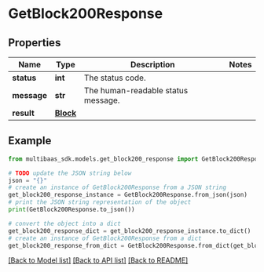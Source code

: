 # GetBlock200Response


## Properties

Name | Type | Description | Notes
------------ | ------------- | ------------- | -------------
**status** | **int** | The status code. | 
**message** | **str** | The human-readable status message. | 
**result** | [**Block**](Block.md) |  | 

## Example

```python
from multibaas_sdk.models.get_block200_response import GetBlock200Response

# TODO update the JSON string below
json = "{}"
# create an instance of GetBlock200Response from a JSON string
get_block200_response_instance = GetBlock200Response.from_json(json)
# print the JSON string representation of the object
print(GetBlock200Response.to_json())

# convert the object into a dict
get_block200_response_dict = get_block200_response_instance.to_dict()
# create an instance of GetBlock200Response from a dict
get_block200_response_from_dict = GetBlock200Response.from_dict(get_block200_response_dict)
```
[[Back to Model list]](../README.md#documentation-for-models) [[Back to API list]](../README.md#documentation-for-api-endpoints) [[Back to README]](../README.md)


